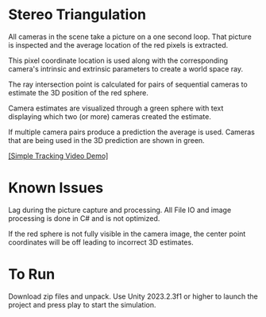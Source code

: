 # Stereo Triangulation

All cameras in the scene take a picture on a one second loop. That picture is inspected and the average location of the red pixels is extracted.

This pixel coordinate location is used along with the corresponding camera's intrinsic and extrinsic parameters to create a world space ray. 

The ray intersection point is calculated for pairs of sequential cameras to estimate the 3D position of the red sphere. 

Camera estimates are visualized through a green sphere with text displaying which two (or more) cameras created the estimate. 

If multiple camera pairs produce a prediction the average is used. Cameras that are being used in the 3D prediction are shown in green.


[[Simple Tracking Video Demo]](https://vimeo.com/971942725?share=copy)


# Known Issues 
Lag during the picture capture and processing. All File IO and image processing is done in C# and is not optimized.

If the red sphere is not fully visible in the camera image, the center point coordinates will be off leading to incorrect 3D estimates. 



# To Run 
Download zip files and unpack. Use Unity 2023.2.3f1 or higher to launch the project and press play to start the simulation.


